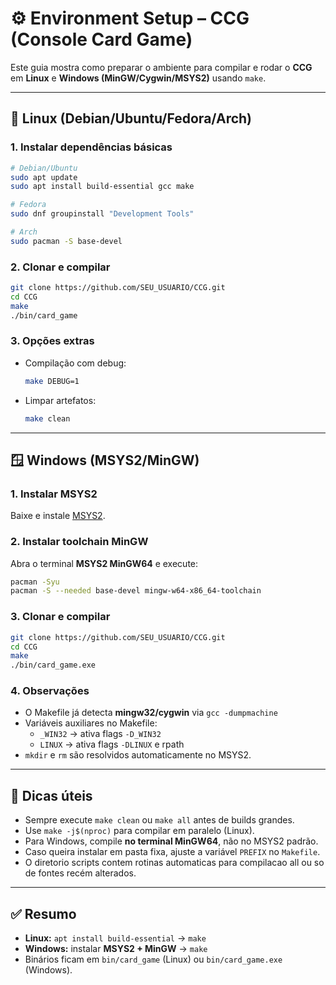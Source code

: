 # ⚙️ Environment Setup – CCG (Console Card Game)

Este guia mostra como preparar o ambiente para compilar e rodar o **CCG**  
em **Linux** e **Windows (MinGW/Cygwin/MSYS2)** usando `make`.

---

## 🐧 Linux (Debian/Ubuntu/Fedora/Arch)

### 1. Instalar dependências básicas
```bash
# Debian/Ubuntu
sudo apt update
sudo apt install build-essential gcc make

# Fedora
sudo dnf groupinstall "Development Tools"

# Arch
sudo pacman -S base-devel
```

### 2. Clonar e compilar
```bash
git clone https://github.com/SEU_USUARIO/CCG.git
cd CCG
make
./bin/card_game
```

### 3. Opções extras
- Compilação com debug:
  ```bash
  make DEBUG=1
  ```
- Limpar artefatos:
  ```bash
  make clean
  ```

---

## 🪟 Windows (MSYS2/MinGW)

### 1. Instalar MSYS2
Baixe e instale [MSYS2](https://www.msys2.org/).

### 2. Instalar toolchain MinGW
Abra o terminal **MSYS2 MinGW64** e execute:
```bash
pacman -Syu
pacman -S --needed base-devel mingw-w64-x86_64-toolchain
```

### 3. Clonar e compilar
```bash
git clone https://github.com/SEU_USUARIO/CCG.git
cd CCG
make
./bin/card_game.exe
```

### 4. Observações
- O Makefile já detecta **mingw32/cygwin** via `gcc -dumpmachine`
- Variáveis auxiliares no Makefile:
  - `_WIN32` → ativa flags `-D_WIN32`
  - `LINUX`  → ativa flags `-DLINUX` e rpath
- `mkdir` e `rm` são resolvidos automaticamente no MSYS2.

---

## 📌 Dicas úteis
- Sempre execute `make clean` ou `make all` antes de builds grandes.
- Use `make -j$(nproc)` para compilar em paralelo (Linux).
- Para Windows, compile **no terminal MinGW64**, não no MSYS2 padrão.
- Caso queira instalar em pasta fixa, ajuste a variável `PREFIX` no `Makefile`.
- O diretorio scripts contem rotinas automaticas para compilacao all ou so de fontes recém alterados.

---

## ✅ Resumo
- **Linux:** `apt install build-essential` → `make`
- **Windows:** instalar **MSYS2 + MinGW** → `make`
- Binários ficam em `bin/card_game` (Linux) ou `bin/card_game.exe` (Windows).

